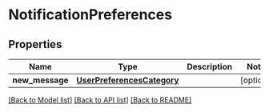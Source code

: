 # NotificationPreferences


## Properties
Name | Type | Description | Notes
------------ | ------------- | ------------- | -------------
**new_message** | [**UserPreferencesCategory**](UserPreferencesCategory.md) |  | [optional] 

[[Back to Model list]](../README.md#documentation-for-models) [[Back to API list]](../README.md#documentation-for-api-endpoints) [[Back to README]](../README.md)


